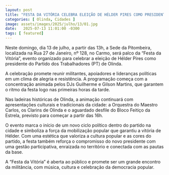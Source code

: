 ```yaml
---
layout: post
title: "FESTA DA VITÓRIA CELEBRA ELEIÇÃO DE HÉLDER PIRES COMO PRESIDENTE DO PT OLINDA"
categories: [ Olinda, Cidades ]
image: assets/images/2025/julho/13/01.jpg
date:   2025-07-13 11:01:00 -0300
tags: [ featured]
---
```

Neste domingo, dia 13 de julho, a partir das 13h, a Sede da Pitombeira, localizada na Rua 27 de Janeiro, nº 128, no Carmo, será palco da “Festa da Vitória”, evento organizado para celebrar a eleição de Hélder Pires como presidente do Partido dos Trabalhadores (PT) de Olinda.

A celebração promete reunir militantes, apoiadores e lideranças políticas em um clima de alegria e resistência. A programação começa com a concentração animada pelos DJs Guilherme e Gilson Martins, que garantem o ritmo da festa logo nas primeiras horas da tarde.

Nas ladeiras históricas de Olinda, a animação continuará com apresentações culturais e tradicionais da cidade: a Orquestra do Maestro Carlos, os Clarins de Olinda e o aguardado desfile do Bloco Feitiço da Estrela, previsto para começar a partir das 16h.

O evento marca o início de um novo ciclo político dentro do partido na cidade e simboliza a força da mobilização popular que garantiu a vitória de Hélder. Com uma estética que valoriza a cultura popular e as cores do partido, a festa também reforça o compromisso do novo presidente com uma gestão participativa, enraizada no território e conectada com as pautas da base.

A “Festa da Vitória” é aberta ao público e promete ser um grande encontro da militância, com música, cultura e celebração da democracia popular.